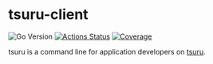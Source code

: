 # tsuru-client

![Go Version](https://img.shields.io/github/go-mod/go-version/tsuru/tsuru-client)
[![Actions Status](https://github.com/tsuru/tsuru-client/workflows/Go/badge.svg)](https://github.com/tsuru/tsuru-client/actions)
[![Coverage](https://tsuru.github.io/tsuru-client/coverage/badge.svg)](https://tsuru.github.io/tsuru-client/coverage/coverage.html)

tsuru is a command line for application developers on
[tsuru](https://github.com/tsuru/tsuru).
